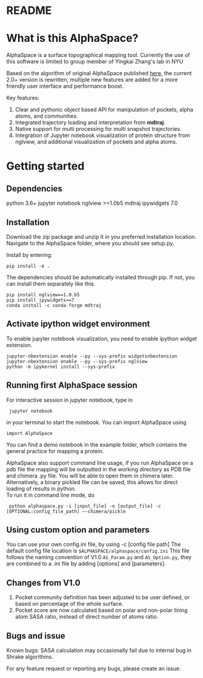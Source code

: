 # README

# What is this AlphaSpace?
AlphaSpace is a surface topographical mapping tool.
Currently the use of this software is limited to group member of Yingkai Zhang's lab in NYU

Based on the algorithm of original AlphaSpace published [here](http://pubs.acs.org/doi/abs/10.1021/acs.jcim.5b00103), the current 2.0+ version is rewritten, multiple new features are added for a more friendly user interface and performance boost. 

Key features:
1. Clear and pythonic object based API for manipulation of pockets, alpha atoms, and communities. 
2. Integrated trajectory loading and interpretation from **mdtraj**.
3. Native support for multi processing for multi snapshot trajectories. 
4. Integration of Jupyter notebook visualization of protein structure from nglview, and additional visualization of pockets and alpha atoms. 

# Getting started

## Dependencies
python 3.6+
jupyter notebook
nglview >=1.0b5
mdtraj 
ipywidgets 7.0

## Installation
Download the zip package and unzip it in you preferred installation location.
Navigate to the AlphaSpace folder, where you should see setup.py. 

Install by entering:
```
pip install -e .
```

The dependencies should be automatically installed through pip. If not, you can install them separately like this. 

```
pip install nglview==1.0.b5
pip install ipywidgets==7
conda install -c conda-forge mdtraj
```

## Activate ipython widget environment
To enable jupyter notebook visualization, you need to enable ipython widget extension. 

```
jupyter-nbextension enable --py --sys-prefix widgetsnbextension
jupyter-nbextension enable --py --sys-prefix nglview
python -m ipykernel install --sys-prefix
```

## Running first AlphaSpace session

For interactive session in jupyter notebook, type in
```
 jupyter notebook 
```
in your terminal to start the notebook.
You can import AlphaSpace using
```
import AlphaSpace
```

You can find a demo notebook in the example folder, which contains the general practice for mapping a protein. 

AlphaSpace also support command line usage, if you run AlphaSpace on a pdb file the mapping will be outputted in the working directory as PDB file and chimera .py file. You will be able to open them in chimera later. Alternatively, a binary pickled file can be saved, this allows for direct loading of results in python.   
To run it in command line mode, do
```
 python alphaspace.py -i [input_file] -o [output_file] -c [OPTIONAL:config_file_path] —-chimera/pickle
```

## Using custom option and parameters
You can use your own config.ini file, by using -c [config file path]
The default config file location is 
`$ALPHASPACE/alphaspace/config.ini`
This file follows the naming convention of V1.0 `AS_Param.py` and `AS_Option.py`, they are combined to a .ini file by adding [options] and [parameters]. 



## Changes from V1.0
1. Pocket community definition has been adjusted to be user defined, or based on percentage of the whole surface. 
2. Pocket score are now calculated based on polar and non-polar lining atom SASA ratio, instead of direct number of atoms ratio.  
## Bugs and issue
Known bugs:
SASA calculation may occasionally fail due to internal bug in Shrake algorithms. 

For any feature request or reporting any bugs, please create an issue.